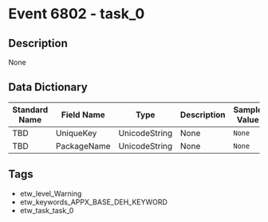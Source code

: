 # Event 6802 - task_0

## Description
None

## Data Dictionary
|Standard Name|Field Name|Type|Description|Sample Value|
|---|---|---|---|---|
|TBD|UniqueKey|UnicodeString|None|`None`|
|TBD|PackageName|UnicodeString|None|`None`|

## Tags
* etw_level_Warning
* etw_keywords_APPX_BASE_DEH_KEYWORD
* etw_task_task_0